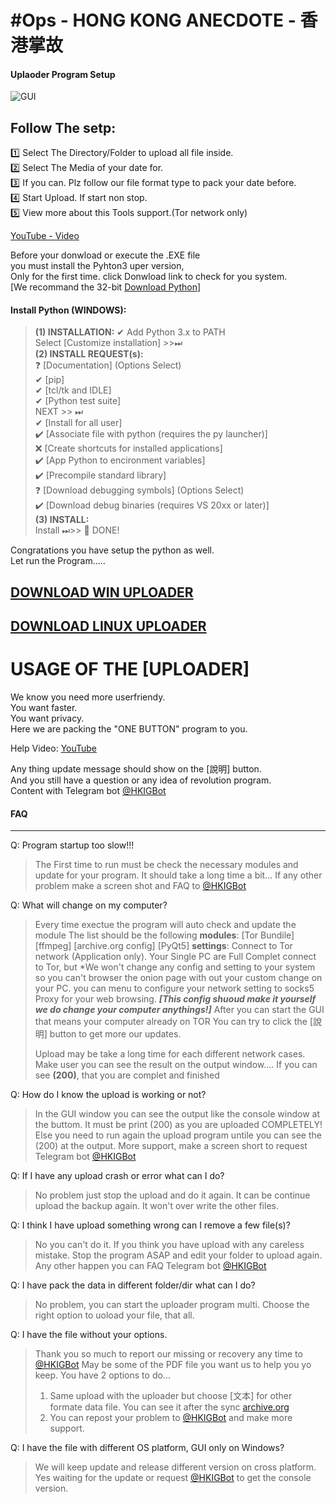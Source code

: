 # #Ops - HONG KONG ANECDOTE - 香港掌故

#### Uplaoder Program Setup

![GUI](https://user-images.githubusercontent.com/1324252/158201342-d8fe6e5f-0187-464e-88e4-2f5a0e9af56b.png)<br>

<h2>Follow The setp:</h2>

1️⃣ Select The Directory/Folder to upload all file inside.<br>
2️⃣ Select The Media of your date for.<br>
3️⃣ If you can. Plz follow our file format type to pack your date before.<br>
4️⃣ Start Upload. If start non stop.<br>
5️⃣ View more about this Tools support.(Tor network only)<br>

[YouTube - Video](https://www.youtube.com/watch?v=FxTjUIdfN08)

Before your donwload or execute the .EXE file<br>
you must install the Pyhton3 uper version, <br>
Only for the first time. click Donwload link to check for you system.<br>
[We recommand the 32-bit [Download Python](https://www.python.org/downloads/)]

#### Install Python (WINDOWS):

> **(1) INSTALLATION:**
> ✔ Add Python 3.x to PATH<br>
> Select [Customize installation] >>⏭<br>
> **(2) INSTALL REQUEST(s):**<br>
> ❓ [Documentation] (Options Select)<br>
> ✔ [pip]<br>
> ✔ [tcl/tk and IDLE]<br>
> ✔ [Python test suite]<br>
> NEXT >> ⏭<br>
> ✔ [Install for all user]<br>
> ✔️ [Associate file with python (requires the py launcher)]<br>
> ❌ [Create shortcuts for installed applications]<br>
> ✔️ [App Python to encironment variables]<br>
> ✔️ [Precompile standard library]<br>
> ❓ [Download debugging symbols] (Options Select)<br>
> ✔️ [Download debug binaries (requires VS 20xx or later)]<br>
> **(3) INSTALL:**<br>
> Install ⏭>> 👑 DONE!

Congratations you have setup the python as well.<br>
Let run the Program.....<br>
## [DOWNLOAD WIN UPLOADER](https://github.com/constantinedev/HongKongAllusion/releases/download/%E9%A6%99%E6%B8%AF%E6%8E%8C%E6%95%85%E4%B8%8A%E8%BC%89%E5%B7%A5%E5%85%B7/WIN-HK-ANECDOTE-UPLOADER-32-v0-1-release.exe)
## [DOWNLOAD LINUX UPLOADER](https://github.com/constantinedev/HongKongAllusion/releases/download/%E9%A6%99%E6%B8%AF%E6%8E%8C%E6%95%85%E4%B8%8A%E8%BC%89%E5%B7%A5%E5%85%B7/LINUX-HK-ANECDOTE-UPLOADER-64-v0-1-release.default)

# USAGE OF THE [UPLOADER]

We know you need more userfriendy.<br>
You want faster.<br>
You want privacy.<br>
Here we are packing the "ONE BUTTON" program to you.<br>

Help Video: [YouTube]()<br>

Any thing update message should show on the [說明] button.<br>
And you still have a question or any idea of revolution program.<br>
Content with Telegram bot [@HKIGBot](https://t.me/HKIGbot)

#### FAQ

---

Q: Program startup too slow!!!

> The First time to run must be check the necessary modules
> and update for your program.
> It should take a long time a bit...
> If any other problem make a screen shot and FAQ to [@HKIGBot](https://t.me/HKIGbot)

Q: What will change on my computer?

> Every time exectue the program will auto check and update the module
> The list should be the following
> **modules**:
> [Tor Bundile]
> [ffmpeg]
> [archive.org config]
> [PyQt5]
> **settings**:
> Connect to Tor network (Application only).
> Your Single PC are Full Complet connect to Tor, but
> *We won't change any config and setting to your system so you can't browser the onion page with out your custom change on your PC.
> you can menu to configure your network setting to socks5 Proxy for your web browsing.
> ***[**This config shuoud make it yourself we do change your computer anythings!**]***
> After you can start the GUI that means your computer already on TOR
> You can try to click the [說明] button to get more our updates.
>
> Upload may be take a long time for each different network cases.
> Make user you can see the result on the output window....
> If you can see **(200)**, that you are complet and finished

Q: How do I know the upload is working or not?

> In the GUI window you can see the output like the console window at the buttom.
> It must be print (200) as you are uploaded COMPLETELY!
> Else you need to run again the upload program untile you can see the (200) at the output.
> More support, make a screen short to request Telegram bot [@HKIGBot](https://t.me/HKIGbot)

Q: If I have any upload crash or error what can I do?

> No problem just stop the upload and do it again.
> It can be continue upload the backup again.
> It won't over write the other files.

Q: I think I have upload something wrong can I remove a few file(s)?

> No you can't do it.
> If you think you have upload with any careless mistake.
> Stop the program ASAP and edit your folder to upload again. 
> Any other happen you can FAQ Telegram bot [@HKIGBot](https://t.me/HKIGbot)

Q: I have pack the data in different folder/dir what can I do?

> No problem, you can start the uploader program multi.
> Choose the right option to uoload your file, that all.

Q: I have the file without your options.

> Thank you so much to report our missing or recovery any time to [@HKIGBot](https://t.me/HKIGbot)
> May be some of the PDF file you want us to help you yo keep.
> You have 2 options to do...
>
> 1) Same upload with the uploader but choose [文本] for other formate data file.
>    You can see it after the sync [archive.org](https://archive.org/details/@constantinedev)
> 2) You can repost your problem to [@HKIGBot](https://t.me/HKIGbot) and make more support.

Q: I have the file with different OS platform, GUI only on Windows?

> We will keep update and release different version on cross platform.
> Yes waiting for the update or request [@HKIGBot](https://t.me/HKIGbot) to get the console version.
